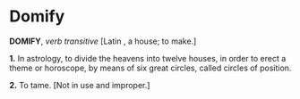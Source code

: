 # Domify

**DOMIFY**, _verb transitive_ \[Latin , a house; to make.\]

**1.** In astrology, to divide the heavens into twelve houses, in order to erect a theme or horoscope, by means of six great circles, called circles of position.

**2.** To tame. \[Not in use and improper.\]